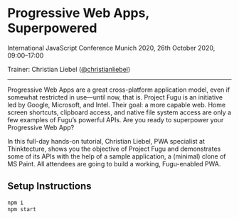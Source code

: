 # Progressive Web Apps, Superpowered

International JavaScript Conference Munich 2020, 26th October 2020, 09:00–17:00

Trainer: Christian Liebel ([@christianliebel](https://twitter.com/christianliebel))

---

Progressive Web Apps are a great cross-platform application model, even if somewhat restricted in use—until now, that is. Project Fugu is an initiative led by Google, Microsoft, and Intel. Their goal: a more capable web. Home screen shortcuts, clipboard access, and native file system access are only a few examples of Fugu’s powerful APIs. Are you ready to superpower your Progressive Web App?

In this full-day hands-on tutorial, Christian Liebel, PWA specialist at Thinktecture, shows you the objective of Project Fugu and demonstrates some of its APIs with the help of a sample application, a (minimal) clone of MS Paint. All attendees are going to build a working, Fugu-enabled PWA.

## Setup Instructions

```sh
npm i
npm start
```
